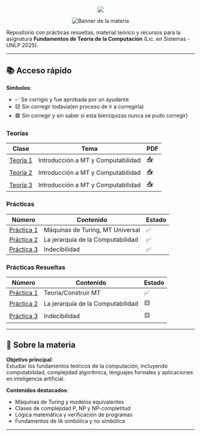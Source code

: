 # 

<div align="center"> 
<img src="https://readme-typing-svg.demolab.com?font=Fira+Code&size=16&duration=1200&pause=1000&color=FFFFF&center=true&width=435&lines= 🧠 Fundamentos de Teoría de la Computación"/>
</div>

<div align="center"
>

![Banner de la materia](https://i.pinimg.com/originals/1f/9d/52/1f9d52617c1c1eba0dd3d983254887d9.gif)  

</div>



Repositorio con prácticas resueltas, material teórico y recursos para la asignatura **Fundamentos de Teoría de la Computación** (Lic. en Sistemas - UNLP 2025).

---

## 📚 Acceso rápido

**Simbolos**: 
- ✅  Se corrigio y fue aprobada por un ayudante
- 🟨 Sin corregir todavia(en proceso de ir a corregirla)
- 🟥 Sin corregir y sin saber si esta bien(quizas nunca se pudo corregir)


### **Teorías**
| Clase | Tema | PDF |
|-------|------|-----|
| [Teoría 1](Teorias/) | Introducción a MT y Computabilidad | [📥](Teorias/FTC-2025---Clase-1.pdf) |
| [Teoría 2](Teorias/) | Introducción a MT y Computabilidad | [📥](Teorias/FTC-2025---Clase-2.pdf) |
| [Teoría 3](Teorias/) | Introducción a MT y Computabilidad | [📥](Teorias/FTC-2025---Clase-3.pdf) |



### **Prácticas**
| Número | Contenido | Estado |
|--------|-----------|--------|
| [Práctica 1](Practicas/FTC-2025---Trabajo-1.pdf/) | Máquinas de Turing, MT Universal | ✅ |
| [Práctica 2](Practicas/FTC-2025---Trabajo-2.pdf/) | La jerarquía de la Computabilidad | ✅ |
| [Práctica 3](Practicas/FTC-2025---Trabajo-3.pdf/) | Indecibilidad | ✅ |



### **Prácticas Resueltas**
| Número | Contenido | Estado |
|--------|-----------|--------|
| [Práctica 1](Practica1.md) | Teoria/Construir MT | ✅ |
| [Práctica 2](Practica2.md) | La jerarquía de la Computabilidad | 🟨 |
| [Práctica 3](Practica3.md) | Indecibilidad | 🟨 |


---

## 📌 Sobre la materia
**Objetivo principal**:  
Estudiar los fundamentos teóricos de la computación, incluyendo computabilidad, complejidad algorítmica, lenguajes formales y aplicaciones en inteligencia artificial.

**Contenidos destacados**:
- Máquinas de Turing y modelos equivalentes
- Clases de complejidad P, NP y NP-completitud
- Lógica matemática y verificación de programas
- Fundamentos de IA simbólica y no simbólica



---

